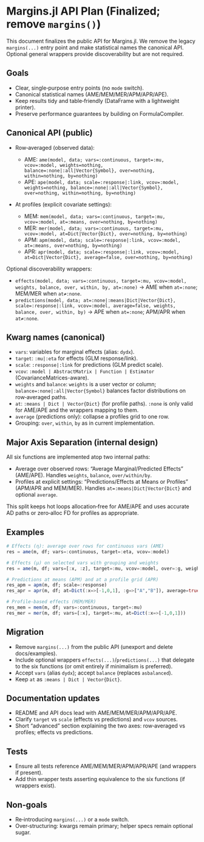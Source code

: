 # Margins.jl API Plan (Finalized; remove `margins()`)

This document finalizes the public API for Margins.jl. We remove the legacy `margins(...)` entry point and make statistical names the canonical API. Optional general wrappers provide discoverability but are not required.

## Goals

- Clear, single‑purpose entry points (no `mode` switch).
- Canonical statistical names (AME/MEM/MER/APM/APR/APE).
- Keep results tidy and table‑friendly (DataFrame with a lightweight printer).
- Preserve performance guarantees by building on FormulaCompiler.

## Canonical API (public)

- Row‑averaged (observed data):
  - AME: `ame(model, data; vars=:continuous, target=:mu, vcov=:model, weights=nothing, balance=:none|:all|Vector{Symbol}, over=nothing, within=nothing, by=nothing)`
  - APE: `ape(model, data; scale=:response|:link, vcov=:model, weights=nothing, balance=:none|:all|Vector{Symbol}, over=nothing, within=nothing, by=nothing)`

- At profiles (explicit covariate settings):
  - MEM: `mem(model, data; vars=:continuous, target=:mu, vcov=:model, at=:means, over=nothing, by=nothing)`
  - MER: `mer(model, data; vars=:continuous, target=:mu, vcov=:model, at=Dict|Vector{Dict}, over=nothing, by=nothing)`
  - APM: `apm(model, data; scale=:response|:link, vcov=:model, at=:means, over=nothing, by=nothing)`
  - APR: `apr(model, data; scale=:response|:link, vcov=:model, at=Dict|Vector{Dict}, average=false, over=nothing, by=nothing)`

Optional discoverability wrappers:
- `effects(model, data; vars=:continuous, target=:mu, vcov=:model, weights, balance, over, within, by, at=:none)` → AME when `at=:none`; MEM/MER when `at≠:none`.
- `predictions(model, data; at=:none|:means|Dict|Vector{Dict}, scale=:response|:link, vcov=:model, average=false, weights, balance, over, within, by)` → APE when `at=:none`; APM/APR when `at≠:none`.

## Kwarg names (canonical)

- `vars`: variables for marginal effects (alias: `dydx`).
- `target`: `:mu|:eta` for effects (GLM response/link).
- `scale`: `:response|:link` for predictions (GLM predict scale).
- `vcov`: `:model | AbstractMatrix | Function | Estimator` (CovarianceMatrices-aware).
- `weights` and `balance`: `weights` is a user vector or column; `balance=:none|:all|Vector{Symbol}` balances factor distributions on row‑averaged paths.
- `at`: `:means | Dict | Vector{Dict}` (for profile paths). `:none` is only valid for AME/APE and the wrappers mapping to them.
- `average` (predictions only): collapse a profiles grid to one row.
- Grouping: `over`, `within`, `by` as in current implementation.

## Major Axis Separation (internal design)

All six functions are implemented atop two internal paths:
- Average over observed rows: “Average Marginal/Predicted Effects” (AME/APE). Handles `weights`, `balance`, `over/within/by`.
- Profiles at explicit settings: “Predictions/Effects at Means or Profiles” (APM/APR and MEM/MER). Handles `at=:means|Dict|Vector{Dict}` and optional `average`.

This split keeps hot loops allocation‑free for AME/APE and uses accurate AD paths or zero‑alloc FD for profiles as appropriate.

## Examples

```julia
# Effects (η): average over rows for continuous vars (AME)
res = ame(m, df; vars=:continuous, target=:eta, vcov=:model)

# Effects (μ) on selected vars with grouping and weights
res = ame(m, df; vars=[:x, :z], target=:mu, vcov=:model, over=:g, weights=w, balance=:all)

# Predictions at means (APM) and at a profile grid (APR)
res_apm = apm(m, df; scale=:response)
res_apr = apr(m, df; at=Dict(:x=>[-1,0,1], :g=>["A","B"]), average=true)

# Profile-based effects (MEM/MER)
res_mem = mem(m, df; vars=:continuous, target=:mu)
res_mer = mer(m, df; vars=[:x], target=:mu, at=Dict(:x=>[-1,0,1]))
```

## Migration

- Remove `margins(...)` from the public API (unexport and delete docs/examples).
- Include optional wrappers `effects(...)`/`predictions(...)` that delegate to the six functions (or omit entirely if minimalism is preferred).
- Accept `vars` (alias `dydx`); accept `balance` (replaces `asbalanced`).
- Keep `at` as `:means | Dict | Vector{Dict}`.

## Documentation updates

- README and API docs lead with AME/MEM/MER/APM/APR/APE.
- Clarify `target` vs `scale` (effects vs predictions) and `vcov` sources.
- Short “advanced” section explaining the two axes: row‑averaged vs profiles; effects vs predictions.

## Tests

- Ensure all tests reference AME/MEM/MER/APM/APR/APE (and wrappers if present).
- Add thin wrapper tests asserting equivalence to the six functions (if wrappers exist).

## Non‑goals

- Re‑introducing `margins(...)` or a `mode` switch.
- Over‑structuring: kwargs remain primary; helper specs remain optional sugar.

